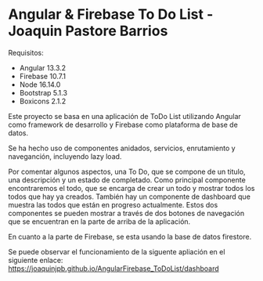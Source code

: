 # Angular & Firebase To Do List - Joaquin Pastore Barrios

Requisitos:
- Angular 13.3.2
- Firebase 10.7.1
- Node 16.14.0
- Bootstrap 5.1.3
- Boxicons 2.1.2

Este proyecto se basa en una aplicación de ToDo List utilizando Angular como framework de desarrollo y Firebase como plataforma de base de datos.

Se ha hecho uso de componentes anidados, servicios, enrutamiento y naveganción, incluyendo lazy load.

Por comentar algunos aspectos, una To Do, que se compone de un titulo, una descripción y un estado de completado. Como principal componente encontraremos el todo, que se encarga de crear un todo y mostrar todos los todos que hay ya creados. También hay un componente de dashboard que muestra las todos que están en progreso actualmente. Estos dos componentes se pueden mostrar a través de dos botones de navegación que se encuentran en la parte de arriba de la aplicación.

En cuanto a la parte de Firebase, se esta usando la base de datos firestore.

Se puede observar el funcionamiento de la siguente apliación en el siguiente enlace: https://joaquinjpb.github.io/AngularFirebase_ToDoList/dashboard
